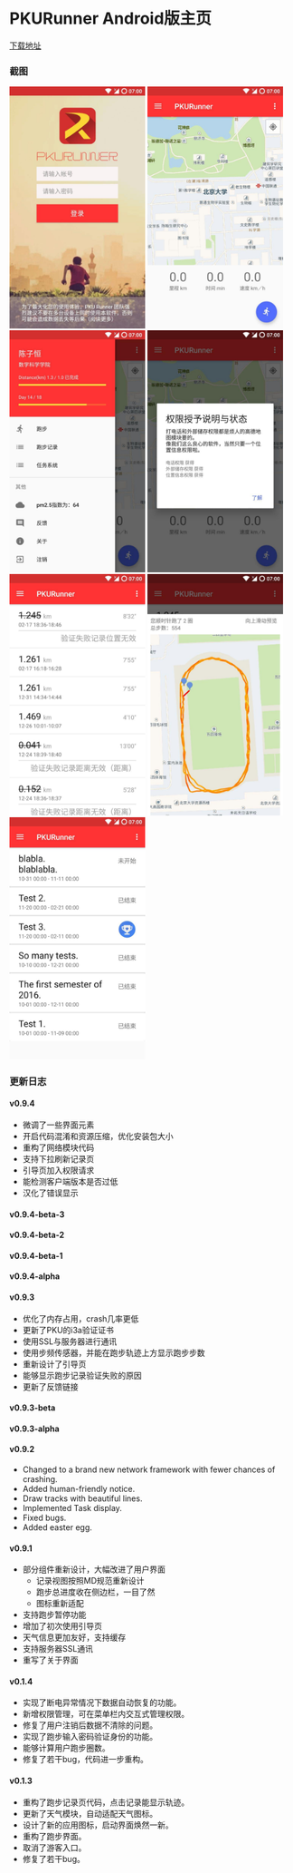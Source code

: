 # PKURunner Android版主页

[下载地址](http://162.105.205.61:10201/apks/pkurunner-latest.apk)

### 截图
<img src="/snapshots/1.jpg" width="240">
<img src="/snapshots/2.jpg" width="240">
<img src="/snapshots/3.jpg" width="240">
<img src="/snapshots/4.jpg" width="240">
<img src="/snapshots/5.jpg" width="240">
<img src="/snapshots/6.jpg" width="240">
<img src="/snapshots/7.jpg" width="240">

### 更新日志
#### v0.9.4
- 微调了一些界面元素
- 开启代码混淆和资源压缩，优化安装包大小
- 重构了网络模块代码
- 支持下拉刷新记录页
- 引导页加入权限请求
- 能检测客户端版本是否过低
- 汉化了错误显示

#### v0.9.4-beta-3

#### v0.9.4-beta-2

#### v0.9.4-beta-1

#### v0.9.4-alpha

#### v0.9.3
- 优化了内存占用，crash几率更低
- 更新了PKU的i3a验证证书
- 使用SSL与服务器进行通讯
- 使用步频传感器，并能在跑步轨迹上方显示跑步步数
- 重新设计了引导页
- 能够显示跑步记录验证失败的原因
- 更新了反馈链接

#### v0.9.3-beta

#### v0.9.3-alpha

#### v0.9.2
- Changed to a brand new network framework with fewer chances of crashing.
- Added human-friendly notice.
- Draw tracks with beautiful lines.
- Implemented Task display.
- Fixed bugs.
- Added easter egg.

#### v0.9.1
- 部分组件重新设计，大幅改进了用户界面
  + 记录视图按照MD规范重新设计
  + 跑步总进度收在侧边栏，一目了然
  + 图标重新适配
- 支持跑步暂停功能
- 增加了初次使用引导页
- 天气信息更加友好，支持缓存
- 支持服务器SSL通讯
- 重写了关于界面

#### v0.1.4
- 实现了断电异常情况下数据自动恢复的功能。
- 新增权限管理，可在菜单栏内交互式管理权限。
- 修复了用户注销后数据不清除的问题。
- 实现了跑步输入密码验证身份的功能。
- 能够计算用户跑步圈数。
- 修复了若干bug，代码进一步重构。

#### v0.1.3
- 重构了跑步记录页代码，点击记录能显示轨迹。
- 更新了天气模块，自动适配天气图标。
- 设计了新的应用图标，启动界面焕然一新。
- 重构了跑步界面。
- 取消了游客入口。
- 修复了若干bug。
